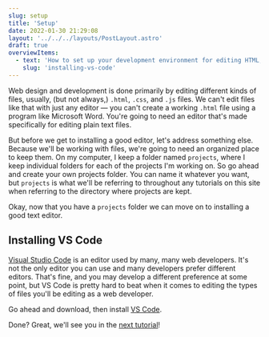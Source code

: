```yaml
---
slug: setup
title: 'Setup'
date: 2022-01-30 21:29:08
layout: '../../../layouts/PostLayout.astro'
draft: true
overviewItems:
  - text: 'How to set up your development environment for editing HTML, CSS, and JavaScript files.'
    slug: 'installing-vs-code'
---
```


Web design and development is done primarily by editing different kinds of files, usually, (but not always,) `.html`, `.css`, and `.js` files. We can't edit files like that with just any editor — you can't create a working `.html` file using a program like Microsoft Word. You're going to need an editor that's made specifically for editing plain text files.

But before we get to installing a good editor, let's address something else. Because we'll be working with files, we're going to need an organized place to keep them. On my computer, I keep a folder named `projects`, where I keep individual folders for each of the projects I'm working on. So go ahead and create your own projects folder. You can name it whatever you want, but `projects` is what we'll be referring to throughout any tutorials on this site when referring to the directory where projects are kept.

Okay, now that you have a `projects` folder we can move on to installing a good text editor.

## Installing VS Code
[Visual Studio Code](https://code.visualstudio.com/) is an editor used by many, many web developers. It's not the only editor you can use and many developers prefer different editors. That's fine, and you may develop a different preference at some point, but VS Code is pretty hard to beat when it comes to editing the types of files you'll be editing as a web developer.

Go ahead and download, then install [VS Code](https://code.visualstudio.com/).

Done? Great, we'll see you in the [next tutorial](/tutorials/01-hello-world)!